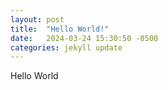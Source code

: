 ```yaml
---
layout: post
title:  "Hello World!"
date:   2024-03-24 15:30:50 -0500
categories: jekyll update
---
```

Hello World